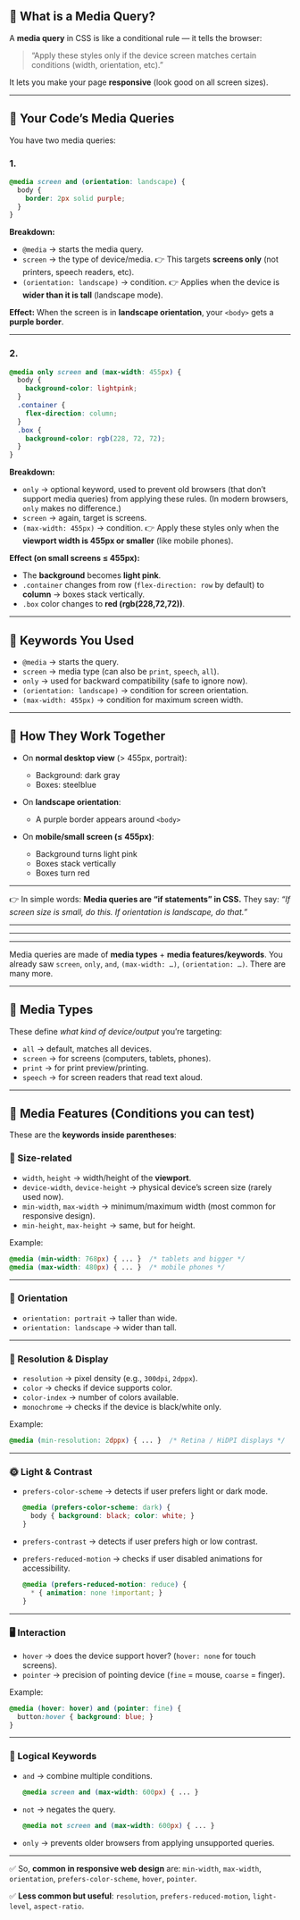 ## 🔹 What is a Media Query?

A **media query** in CSS is like a conditional rule — it tells the browser:

> “Apply these styles only if the device screen matches certain conditions (width, orientation, etc).”

It lets you make your page **responsive** (look good on all screen sizes).

---

## 🔹 Your Code’s Media Queries

You have two media queries:

### 1.

```css
@media screen and (orientation: landscape) {
  body {
    border: 2px solid purple;
  }
}
```

**Breakdown:**

* `@media` → starts the media query.
* `screen` → the type of device/media.
  👉 This targets **screens only** (not printers, speech readers, etc).
* `(orientation: landscape)` → condition.
  👉 Applies when the device is **wider than it is tall** (landscape mode).

**Effect:**
When the screen is in **landscape orientation**, your `<body>` gets a **purple border**.

---

### 2.

```css
@media only screen and (max-width: 455px) {
  body {
    background-color: lightpink;
  }
  .container {
    flex-direction: column;
  }
  .box {
    background-color: rgb(228, 72, 72);
  }
}
```

**Breakdown:**

* `only` → optional keyword, used to prevent old browsers (that don’t support media queries) from applying these rules. (In modern browsers, `only` makes no difference.)
* `screen` → again, target is screens.
* `(max-width: 455px)` → condition.
  👉 Apply these styles only when the **viewport width is 455px or smaller** (like mobile phones).

**Effect (on small screens ≤ 455px):**

* The **background** becomes **light pink**.
* `.container` changes from row (`flex-direction: row` by default) to **column** → boxes stack vertically.
* `.box` color changes to **red (rgb(228,72,72))**.

---

## 🔹 Keywords You Used

* `@media` → starts the query.
* `screen` → media type (can also be `print`, `speech`, `all`).
* `only` → used for backward compatibility (safe to ignore now).
* `(orientation: landscape)` → condition for screen orientation.
* `(max-width: 455px)` → condition for maximum screen width.

---

## 🔹 How They Work Together

* On **normal desktop view** (> 455px, portrait):

  * Background: dark gray
  * Boxes: steelblue

* On **landscape orientation**:

  * A purple border appears around `<body>`

* On **mobile/small screen (≤ 455px)**:

  * Background turns light pink
  * Boxes stack vertically
  * Boxes turn red

---

👉 In simple words:
**Media queries are “if statements” in CSS.**
They say: *“If screen size is small, do this. If orientation is landscape, do that.”*

---
---
---


Media queries are made of **media types** + **media features/keywords**. You already saw `screen`, `only`, `and`, `(max-width: …)`, `(orientation: …)`. There are many more.

---

## 🔹 Media Types

These define *what kind of device/output* you’re targeting:

* `all` → default, matches all devices.
* `screen` → for screens (computers, tablets, phones).
* `print` → for print preview/printing.
* `speech` → for screen readers that read text aloud.

---

## 🔹 Media Features (Conditions you can test)

These are the **keywords inside parentheses**:

### 📏 Size-related

* `width`, `height` → width/height of the **viewport**.
* `device-width`, `device-height` → physical device’s screen size (rarely used now).
* `min-width`, `max-width` → minimum/maximum width (most common for responsive design).
* `min-height`, `max-height` → same, but for height.

Example:

```css
@media (min-width: 768px) { ... }  /* tablets and bigger */
@media (max-width: 480px) { ... }  /* mobile phones */
```

---

### 📐 Orientation

* `orientation: portrait` → taller than wide.
* `orientation: landscape` → wider than tall.

---

### 🎨 Resolution & Display

* `resolution` → pixel density (e.g., `300dpi`, `2dppx`).
* `color` → checks if device supports color.
* `color-index` → number of colors available.
* `monochrome` → checks if the device is black/white only.

Example:

```css
@media (min-resolution: 2dppx) { ... }  /* Retina / HiDPI displays */
```

---

### 🌞 Light & Contrast

* `prefers-color-scheme` → detects if user prefers light or dark mode.

  ```css
  @media (prefers-color-scheme: dark) {
    body { background: black; color: white; }
  }
  ```
* `prefers-contrast` → detects if user prefers high or low contrast.
* `prefers-reduced-motion` → checks if user disabled animations for accessibility.

  ```css
  @media (prefers-reduced-motion: reduce) {
    * { animation: none !important; }
  }
  ```

---

### 🖥 Interaction

* `hover` → does the device support hover? (`hover: none` for touch screens).
* `pointer` → precision of pointing device (`fine` = mouse, `coarse` = finger).

Example:

```css
@media (hover: hover) and (pointer: fine) {
  button:hover { background: blue; }
}
```

---

### 🧩 Logical Keywords

* `and` → combine multiple conditions.

  ```css
  @media screen and (max-width: 600px) { ... }
  ```
* `not` → negates the query.

  ```css
  @media not screen and (max-width: 600px) { ... }
  ```
* `only` → prevents older browsers from applying unsupported queries.

---

✅ So, **common in responsive web design** are:
`min-width`, `max-width`, `orientation`, `prefers-color-scheme`, `hover`, `pointer`.

✅ **Less common but useful**: `resolution`, `prefers-reduced-motion`, `light-level`, `aspect-ratio`.
